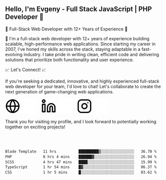 ## Hello, I'm Evgeny - Full Stack JavaScript | PHP Developer 👋

🚀 Full-Stack Web Developer with 12+ Years of Experience 🚀

👋 I'm a full-stack web developer with 12+ years of experience building scalable, high-performance web applications. Since starting my career in 2007, I've honed my skills across the stack, staying adaptable in a fast-evolving industry. I take pride in writing clean, efficient code and delivering solutions that prioritize both functionality and user experience.

📈 Let's Connect! 📈

If you're seeking a dedicated, innovative, and highly experienced full-stack web developer for your team, I'd love to chat! Let's collaborate to create the next generation of game-changing web applications.

[![website](./img/globe-light.svg)](https://tradiry.com#gh-light-mode-only)
[![website](./img/globe-dark.svg)](https://tradiry.com#gh-dark-mode-only)
&nbsp;&nbsp;
[![website](./img/linkedin-light.svg)](https://www.linkedin.com/in/etulikov#gh-light-mode-only)
[![website](./img/linkedin-dark.svg)](https://www.linkedin.com/in/etulikov#gh-dark-mode-only)
&nbsp;&nbsp;
[![website](./img/instagram-light.svg)](https://www.instagram.com/evgenytulikov/#gh-light-mode-only)
[![website](./img/instagram-dark.svg)](https://www.instagram.com/evgenytulikov/#gh-dark-mode-only)

Thank you for visiting my profile, and I look forward to potentially working together on exciting projects!

<br />
<br />

<!--START_SECTION:waka-->

```txt
Blade Template   11 hrs          █████████▒░░░░░░░░░░░░░░░   36.70 %
PHP              8 hrs 4 mins    ██████▓░░░░░░░░░░░░░░░░░░   26.94 %
SCSS             4 hrs 47 mins   ████░░░░░░░░░░░░░░░░░░░░░   15.99 %
TypeScript       1 hr 54 mins    █▓░░░░░░░░░░░░░░░░░░░░░░░   06.37 %
CSS              1 hr 5 mins     █░░░░░░░░░░░░░░░░░░░░░░░░   03.62 %
```

<!--END_SECTION:waka-->
